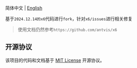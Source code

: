 简体中文 | [English](/README.en-us.md)


基于`2024.12.14的x6`代码进行`fork`，针对`x6/issues`进行相关修复

> 使用文档仍然参考`https://github.com/antvis/x6`


## 开源协议

该项目的代码和文档基于 [MIT License](/LICENSE) 开源协议。
